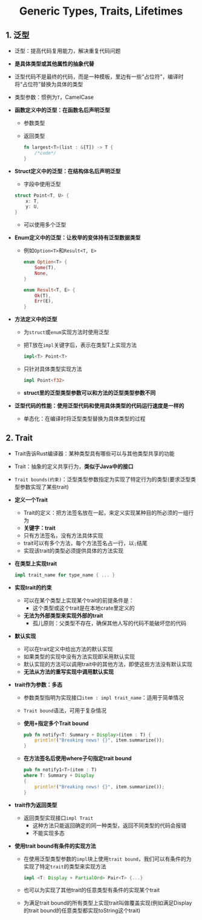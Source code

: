 # <div align = "center">Generic Types, Traits, Lifetimes</div>

## 1. 泛型

* 泛型：提高代码复用能力，解决重复代码问题

* **是具体类型或其他属性的抽象代替**

* 泛型代码不是最终的代码，而是一种模板，里边有一些“占位符”，编译时将“占位符”替换为具体的类型

* 类型参数：惯例为``T``，CamelCase

* **函数定义中的泛型：在函数名后声明泛型**

  * 参数类型

  * 返回类型

    ```rust
    fn largest<T>(list : &[T]) -> T {
    	/*code*/
    }
    ```

* **Struct定义中的泛型：在结构体名后声明泛型**

  * 字段中使用泛型

  ```rust
  struct Point<T, U> {
      x: T,
      y: U,
  }
  ```

  * 可以使用多个泛型

* **Enum定义中的泛型：让枚举的变体持有泛型数据类型**

  * 例如``Option<T>``和``Result<T, E>``

    ```rust
    enum Option<T> {
        Some(T),
        None,
    }
    
    enum Result<T, E> {
        Ok(T),
        Err(E),
    }
    ```

* **方法定义中的泛型**

  * 为``struct``或``enum``实现方法时使用泛型

  * 把T放在``impl``关键字后，表示在类型T上实现方法

    ```rust
    impl<T> Point<T> 
    ```

  * 只针对具体类型实现方法

    ```rust
    impl Point<f32>
    ```

  * **struct里的泛型类型参数可以和方法的泛型类型参数不同**

* **泛型代码的性能：使用泛型代码和使用具体类型的代码运行速度是一样的**

  * 单态化：在编译时将泛型类型替换为具体类型的过程

## 2. Trait

* Trait告诉Rust编译器：某种类型具有哪些可以与其他类型共享的功能

* Trait：抽象的定义共享行为，**类似于Java中的接口**

* ``Trait bounds(约束)``：泛型类型参数指定为实现了特定行为的类型(要求泛型类型参数实现了某些trait)

* **定义一个Trait**

  * Trait的定义：把方法签名放在一起，来定义实现某种目的所必须的一组行为
  * **关键字：trait**
  * 只有方法签名，没有方法具体实现
  * trait可以有多个方法，每个方法签名占一行，以``;``结尾
  * 实现该trait的类型必须提供具体的方法实现

* **在类型上实现trait**

  ```rust
  impl trait_name for type_name { ... }
  ```

* **实现trait的约束**

  * 可以在某个类型上实现某个trait的前提条件是：
    * 这个类型或这个trait是在本地crate里定义的
  * **无法为外部类型来实现外部的trait**
    * 孤儿原则：父类型不存在，确保其他人写的代码不能破坏您的代码

* **默认实现**

  * 可以在trait定义中给出方法的默认实现
  * 如果类型的实现中没有方法实现即采用默认实现
  * 默认实现的方法可以调用trait中的其他方法，即使这些方法没有默认实现
  * **无法从方法的重写实现中调用默认实现**

* **trait作为参数：多态**

  * 参数类型指明为实现接口``item : impl trait_name``：适用于简单情况

  * ``Trait bound``语法，可用于复杂情况

  * **使用+指定多个Trait bound**

    ```rust
    pub fn notify<T: Summary + Display>(item : T) {
        println!("Breaking news! {}", item.summarize());
    }
    ```

  * **在方法签名后使用where子句指定trait bound**

    ```rust
    pub fn notify1<T>(item : T) 
    where T: Summary + Display
    {
        println!("Breaking news! {}", item.summarize());
    }
    ```

* **trait作为返回类型**

  * 返回类型实现接口``impl Trait``
    * 这种方法只能返回确定的同一种类型，返回不同类型的代码会报错
    * 不能实现多态

* **使用trait bound有条件的实现方法**

  * 在使用泛型类型参数的``impl``块上使用``trait bound``，我们可以有条件的为实现了特定``trait``的类型来实现方法

    ```rust
    impl <T: Display + PartialOrd> Pair<T> {...}
    ```

  * 也可以为实现了其他trait的任意类型有条件的实现某个trait

  * 为满足trait bound的所有类型上实现trait叫做覆盖实现(例如满足Display的trait bound的任意类型都实现toString这个trait)





